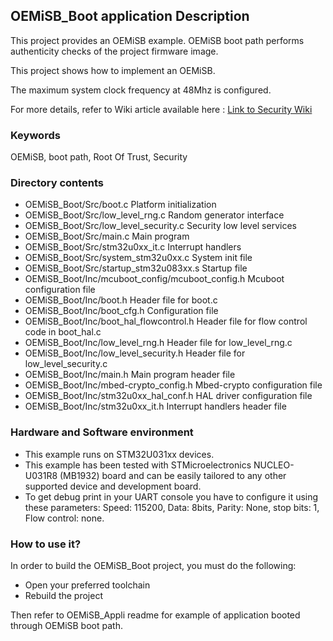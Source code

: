 ## <b>OEMiSB_Boot application Description</b>

This project provides an OEMiSB example. OEMiSB boot path performs authenticity checks of the project firmware image.


This project shows how to implement an OEMiSB.


The maximum system clock frequency at 48Mhz is configured.


For more details, refer to Wiki article available here : [Link to Security Wiki](https://wiki.st.com/stm32mcu/wiki/Category:Security)


### <b>Keywords</b>

OEMiSB, boot path, Root Of Trust, Security


### **Directory contents**


* OEMiSB\_Boot/Src/boot.c Platform initialization
* OEMiSB\_Boot/Src/low\_level\_rng.c Random generator interface
* OEMiSB\_Boot/Src/low\_level\_security.c Security low level services
* OEMiSB\_Boot/Src/main.c Main program
* OEMiSB\_Boot/Src/stm32u0xx\_it.c Interrupt handlers
* OEMiSB\_Boot/Src/system\_stm32u0xx.c System init file
* OEMiSB\_Boot/Src/startup\_stm32u083xx.s Startup file
* OEMiSB\_Boot/Inc/mcuboot\_config/mcuboot\_config.h Mcuboot configuration file
* OEMiSB\_Boot/Inc/boot.h Header file for boot.c
* OEMiSB\_Boot/Inc/boot\_cfg.h Configuration file
* OEMiSB\_Boot/Inc/boot\_hal\_flowcontrol.h Header file for flow control code in boot\_hal.c
* OEMiSB\_Boot/Inc/low\_level\_rng.h Header file for low\_level\_rng.c
* OEMiSB\_Boot/Inc/low\_level\_security.h Header file for low\_level\_security.c
* OEMiSB\_Boot/Inc/main.h Main program header file
* OEMiSB\_Boot/Inc/mbed-crypto\_config.h Mbed-crypto configuration file
* OEMiSB\_Boot/Inc/stm32u0xx\_hal\_conf.h HAL driver configuration file
* OEMiSB\_Boot/Inc/stm32u0xx\_it.h Interrupt handlers header file


### **Hardware and Software environment**


* This example runs on STM32U031xx devices.
* This example has been tested with STMicroelectronics NUCLEO-U031R8 (MB1932)
board and can be easily tailored to any other supported device and development board.
* To get debug print in your UART console you have to configure it using these parameters:
Speed: 115200, Data: 8bits, Parity: None, stop bits: 1, Flow control: none.


### **How to use it?**


In order to build the OEMiSB\_Boot project, you must do the following:


* Open your preferred toolchain
* Rebuild the project


Then refer to OEMiSB\_Appli readme for example of application booted through OEMiSB boot path.